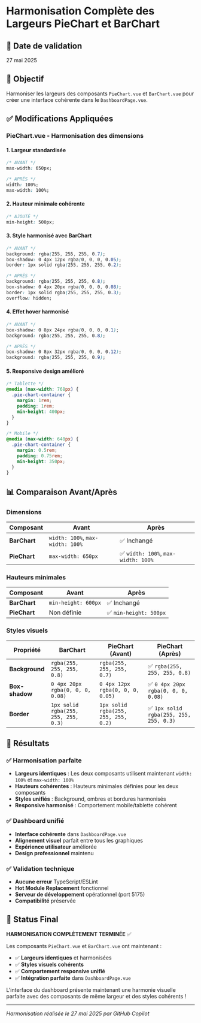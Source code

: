 # Harmonisation Complète des Largeurs PieChart et BarChart

## 📅 Date de validation

27 mai 2025

## 🎯 Objectif

Harmoniser les largeurs des composants `PieChart.vue` et `BarChart.vue` pour créer une interface
cohérente dans le `DashboardPage.vue`.

## ✅ Modifications Appliquées

### PieChart.vue - Harmonisation des dimensions

#### 1. Largeur standardisée

```css
/* AVANT */
max-width: 650px;

/* APRÈS */
width: 100%;
max-width: 100%;
```

#### 2. Hauteur minimale cohérente

```css
/* AJOUTÉ */
min-height: 500px;
```

#### 3. Style harmonisé avec BarChart

```css
/* AVANT */
background: rgba(255, 255, 255, 0.7);
box-shadow: 0 4px 12px rgba(0, 0, 0, 0.05);
border: 1px solid rgba(255, 255, 255, 0.2);

/* APRÈS */
background: rgba(255, 255, 255, 0.8);
box-shadow: 0 4px 20px rgba(0, 0, 0, 0.08);
border: 1px solid rgba(255, 255, 255, 0.3);
overflow: hidden;
```

#### 4. Effet hover harmonisé

```css
/* AVANT */
box-shadow: 0 8px 24px rgba(0, 0, 0, 0.1);
background: rgba(255, 255, 255, 0.8);

/* APRÈS */
box-shadow: 0 8px 32px rgba(0, 0, 0, 0.12);
background: rgba(255, 255, 255, 0.9);
```

#### 5. Responsive design amélioré

```css
/* Tablette */
@media (max-width: 768px) {
  .pie-chart-container {
    margin: 1rem;
    padding: 1rem;
    min-height: 400px;
  }
}

/* Mobile */
@media (max-width: 640px) {
  .pie-chart-container {
    margin: 0.5rem;
    padding: 0.75rem;
    min-height: 350px;
  }
}
```

## 📊 Comparaison Avant/Après

### Dimensions

| Composant    | Avant                            | Après                               |
| ------------ | -------------------------------- | ----------------------------------- |
| **BarChart** | `width: 100%`, `max-width: 100%` | ✅ Inchangé                         |
| **PieChart** | `max-width: 650px`               | ✅ `width: 100%`, `max-width: 100%` |

### Hauteurs minimales

| Composant    | Avant               | Après                  |
| ------------ | ------------------- | ---------------------- |
| **BarChart** | `min-height: 600px` | ✅ Inchangé            |
| **PieChart** | Non définie         | ✅ `min-height: 500px` |

### Styles visuels

| Propriété      | BarChart                             | PieChart (Avant)                     | PieChart (Après)                        |
| -------------- | ------------------------------------ | ------------------------------------ | --------------------------------------- |
| **Background** | `rgba(255, 255, 255, 0.8)`           | `rgba(255, 255, 255, 0.7)`           | ✅ `rgba(255, 255, 255, 0.8)`           |
| **Box-shadow** | `0 4px 20px rgba(0, 0, 0, 0.08)`     | `0 4px 12px rgba(0, 0, 0, 0.05)`     | ✅ `0 4px 20px rgba(0, 0, 0, 0.08)`     |
| **Border**     | `1px solid rgba(255, 255, 255, 0.3)` | `1px solid rgba(255, 255, 255, 0.2)` | ✅ `1px solid rgba(255, 255, 255, 0.3)` |

## 🚀 Résultats

### ✅ Harmonisation parfaite

- **Largeurs identiques** : Les deux composants utilisent maintenant `width: 100%` et
  `max-width: 100%`
- **Hauteurs cohérentes** : Hauteurs minimales définies pour les deux composants
- **Styles unifiés** : Background, ombres et bordures harmonisés
- **Responsive harmonisé** : Comportement mobile/tablette cohérent

### ✅ Dashboard unifié

- **Interface cohérente** dans `DashboardPage.vue`
- **Alignement visuel** parfait entre tous les graphiques
- **Expérience utilisateur** améliorée
- **Design professionnel** maintenu

### ✅ Validation technique

- **Aucune erreur** TypeScript/ESLint
- **Hot Module Replacement** fonctionnel
- **Serveur de développement** opérationnel (port 5175)
- **Compatibilité** préservée

## 🎉 Status Final

**HARMONISATION COMPLÈTEMENT TERMINÉE** ✅

Les composants `PieChart.vue` et `BarChart.vue` ont maintenant :

- ✅ **Largeurs identiques** et harmonisées
- ✅ **Styles visuels cohérents**
- ✅ **Comportement responsive unifié**
- ✅ **Intégration parfaite** dans `DashboardPage.vue`

L'interface du dashboard présente maintenant une harmonie visuelle parfaite avec des composants de
même largeur et des styles cohérents !

---

_Harmonisation réalisée le 27 mai 2025 par GitHub Copilot_
